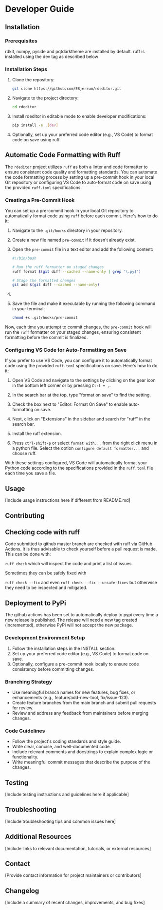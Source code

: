 # Developer Guide

## Installation

### Prerequisites

rdkit, numpy, pyside and pqtdarktheme are installed by default.
ruff is installed using the dev tag as described below

### Installation Steps

1. Clone the repository:

   ```bash
   git clone https://github.com/EBjerrum/rdeditor.git
   ```

2. Navigate to the project directory:

   ```bash
   cd rdeditor
   ```

3. Install rdeditor in editable mode to enable developer modifications:

   ```bash
   pip install -e .[dev]
   ```

4. Optionally, set up your preferred code editor (e.g., VS Code) to format code on save using ruff.

## Automatic Code Formatting with Ruff

The `rdeditor` project utilizes `ruff` as both a linter and code formatter to ensure consistent code quality and formatting standards. You can automate the code formatting process by setting up a pre-commit hook in your local Git repository or configuring VS Code to auto-format code on save using the provided `ruff.toml` specifications.

### Creating a Pre-Commit Hook

You can set up a pre-commit hook in your local Git repository to automatically format code using `ruff` before each commit. Here's how to do it:

1. Navigate to the `.git/hooks` directory in your repository.

2. Create a new file named `pre-commit` if it doesn't already exist.

3. Open the `pre-commit` file in a text editor and add the following content:

   ```bash
   #!/bin/bash

   # Run the ruff formatter on staged changes
   ruff format $(git diff --cached --name-only | grep '\.py$')

   # Stage the formatted changes
   git add $(git diff --cached --name-only)
   ```

4.

5. Save the file and make it executable by running the following command in your terminal:

   ```bash
   chmod +x .git/hooks/pre-commit
   ```

Now, each time you attempt to commit changes, the `pre-commit` hook will run the `ruff` formatter on your staged changes, ensuring consistent formatting before the commit is finalized.

### Configuring VS Code for Auto-Formatting on Save

If you prefer to use VS Code, you can configure it to automatically format code using the provided `ruff.toml` specifications on save. Here's how to do it:

1. Open VS Code and navigate to the settings by clicking on the gear icon in the bottom left corner or by pressing `Ctrl + ,`.

2. In the search bar at the top, type "format on save" to find the setting.

3. Check the box next to "Editor: Format On Save" to enable auto-formatting on save.

4. Next, click on "Extensions" in the sidebar and search for "ruff" in the search bar.

5. Install the ruff extension.

6. Press `ctrl-shift-p` or select `format with...` from the right click menu in a python file. Select the option `configure default formatter...` and choose ruff.

With these settings configured, VS Code will automatically format your Python code according to the specifications provided in the `ruff.toml` file each time you save a file.

## Usage

[Include usage instructions here if different from README.md]

## Contributing

## Checking code with ruff

Code submitted to github master branch are checked with ruff via GitHub Actions. It is thus advisable to check yourself before a pull request is made. This can be done with:

`ruff check` which will inspect the code and print a list of issues.

Sometimes they can be safely fixed with

`ruff check --fix` and even `ruff check --fix --unsafe-fixes` but otherwise they need to be inspected and mitigated.

## Deployment to PyPi

The github actions has been set to automatically deploy to pypi every time a new release is published.
The release will need a new tag created (incremented), otherwise PyPi will not accept the new package.

### Development Environment Setup

1. Follow the installation steps in the INSTALL section.
2. Set up your preferred code editor (e.g., VS Code) to format code on save.
3. Optionally, configure a pre-commit hook locally to ensure code consistency before committing changes.

### Branching Strategy

- Use meaningful branch names for new features, bug fixes, or enhancements (e.g., feature/add-new-tool, fix/issue-123).
- Create feature branches from the main branch and submit pull requests for review.
- Review and address any feedback from maintainers before merging changes.

### Code Guidelines

- Follow the project's coding standards and style guide.
- Write clear, concise, and well-documented code.
- Include relevant comments and docstrings to explain complex logic or functionality.
- Write meaningful commit messages that describe the purpose of the changes.

## Testing

[Include testing instructions and guidelines here if applicable]

## Troubleshooting

[Include troubleshooting tips and common issues here]

## Additional Resources

[Include links to relevant documentation, tutorials, or external resources]

## Contact

[Provide contact information for project maintainers or contributors]

## Changelog

[Include a summary of recent changes, improvements, and bug fixes]
